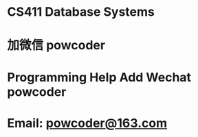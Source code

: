 # CS411 Database Systems
# 加微信 powcoder

# Programming Help Add Wechat powcoder

# Email: powcoder@163.com

